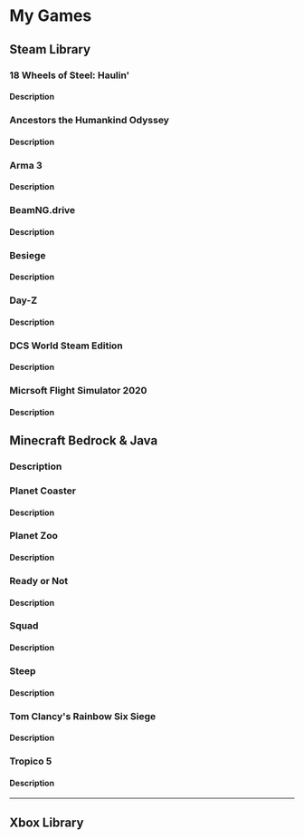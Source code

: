# My Games

## Steam Library

### 18 Wheels of Steel: Haulin'
#### Description

### Ancestors the Humankind Odyssey
#### Description

### Arma 3
#### Description

### BeamNG.drive
#### Description

### Besiege
#### Description

### Day-Z
#### Description

### DCS World Steam Edition
#### Description

### Micrsoft Flight Simulator 2020
#### Description

## Minecraft Bedrock & Java
### Description

### Planet Coaster
#### Description

### Planet Zoo
#### Description

### Ready or Not
#### Description

### Squad
#### Description

### Steep
#### Description

### Tom Clancy's Rainbow Six Siege
#### Description

### Tropico 5
#### Description
---

## Xbox Library